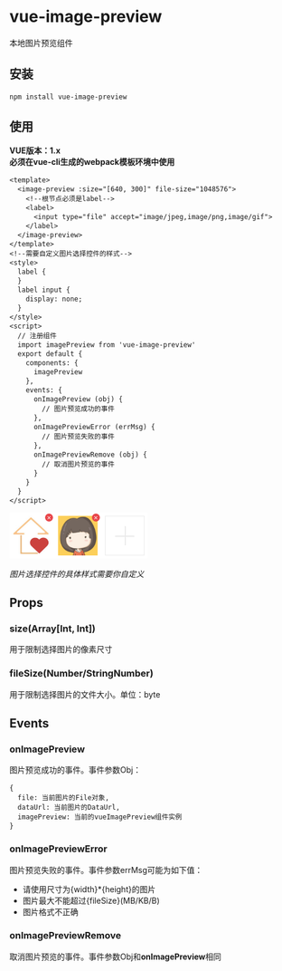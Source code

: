 # vue-image-preview
本地图片预览组件

## 安装
```
npm install vue-image-preview
```
## 使用
**VUE版本：1.x** <br>
**必须在vue-cli生成的webpack模板环境中使用**<br>
```
<template>
  <image-preview :size="[640, 300]" file-size="1048576">
    <!--根节点必须是label-->
    <label>
      <input type="file" accept="image/jpeg,image/png,image/gif">
    </label>
  </image-preview>
</template>
<!--需要自定义图片选择控件的样式-->
<style>
  label {
  }
  label input {
    display: none;
  }
</style>
<script>
  // 注册组件
  import imagePreview from 'vue-image-preview'
  export default {
    components: {
      imagePreview
    },
    events: {
      onImagePreview (obj) {
        // 图片预览成功的事件
      },
      onImagePreviewError (errMsg) {
        // 图片预览失败的事件
      },
      onImagePreviewRemove (obj) {
        // 取消图片预览的事件
      }
    }
  }
</script>
```
![image](https://github.com/aweiu/vue-image-preview/raw/master/example.png)

*图片选择控件的具体样式需要你自定义*
## Props
### size(Array[Int, Int])
用于限制选择图片的像素尺寸

### fileSize(Number/StringNumber)
用于限制选择图片的文件大小。单位：byte

## Events
### onImagePreview
图片预览成功的事件。事件参数Obj：
```
{
  file: 当前图片的File对象,
  dataUrl: 当前图片的DataUrl,
  imagePreview: 当前的vueImagePreview组件实例
}
```
### onImagePreviewError
图片预览失败的事件。事件参数errMsg可能为如下值：<br>
* 请使用尺寸为{width}\*{height}的图片
* 图片最大不能超过{fileSize}(MB/KB/B)
* 图片格式不正确

### onImagePreviewRemove
取消图片预览的事件。事件参数Obj和**onImagePreview**相同


